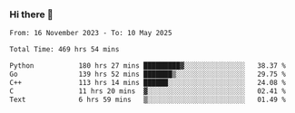 ### Hi there 👋

<!--
**floyiac/floyiac** is a ✨ _special_ ✨ repository because its `README.md` (this file) appears on your GitHub profile.

Here are some ideas to get you started:

- 🔭 I’m currently working on ...
- 🌱 I’m currently learning ...
- 👯 I’m looking to collaborate on ...
- 🤔 I’m looking for help with ...
- 💬 Ask me about ...
- 📫 How to reach me: ...
- 😄 Pronouns: ...
- ⚡ Fun fact: ...
-->

<!--START_SECTION:waka-->

```txt
From: 16 November 2023 - To: 10 May 2025

Total Time: 469 hrs 54 mins

Python           180 hrs 27 mins █████████▓░░░░░░░░░░░░░░░   38.37 %
Go               139 hrs 52 mins ███████▒░░░░░░░░░░░░░░░░░   29.75 %
C++              113 hrs 14 mins ██████░░░░░░░░░░░░░░░░░░░   24.08 %
C                11 hrs 20 mins  ▓░░░░░░░░░░░░░░░░░░░░░░░░   02.41 %
Text             6 hrs 59 mins   ▒░░░░░░░░░░░░░░░░░░░░░░░░   01.49 %
```

<!--END_SECTION:waka-->

